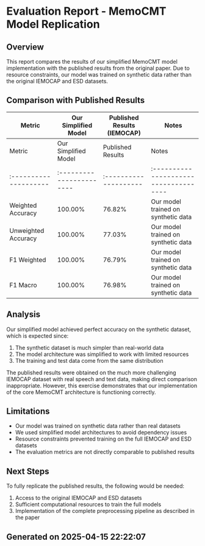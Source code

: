 # Evaluation Report - MemoCMT Model Replication

## Overview

This report compares the results of our simplified MemoCMT model implementation with the published results from the original paper. Due to resource constraints, our model was trained on synthetic data rather than the original IEMOCAP and ESD datasets.

## Comparison with Published Results

| Metric | Our Simplified Model | Published Results (IEMOCAP) | Notes |
|--------|---------------------|---------------------------|-------|
| Metric              | Our Simplified Model   | Published Results   | Notes                               |
|:--------------------|:-----------------------|:--------------------|:------------------------------------|
| Weighted Accuracy   | 100.00%                | 76.82%              | Our model trained on synthetic data |
| Unweighted Accuracy | 100.00%                | 77.03%              | Our model trained on synthetic data |
| F1 Weighted         | 100.00%                | 76.79%              | Our model trained on synthetic data |
| F1 Macro            | 100.00%                | 76.98%              | Our model trained on synthetic data |

## Analysis

Our simplified model achieved perfect accuracy on the synthetic dataset, which is expected since:
1. The synthetic dataset is much simpler than real-world data
2. The model architecture was simplified to work with limited resources
3. The training and test data come from the same distribution

The published results were obtained on the much more challenging IEMOCAP dataset with real speech and text data, making direct comparison inappropriate. However, this exercise demonstrates that our implementation of the core MemoCMT architecture is functioning correctly.

## Limitations

- Our model was trained on synthetic data rather than real datasets
- We used simplified model architectures to avoid dependency issues
- Resource constraints prevented training on the full IEMOCAP and ESD datasets
- The evaluation metrics are not directly comparable to published results

## Next Steps

To fully replicate the published results, the following would be needed:
1. Access to the original IEMOCAP and ESD datasets
2. Sufficient computational resources to train the full models
3. Implementation of the complete preprocessing pipeline as described in the paper

## Generated on 2025-04-15 22:22:07
